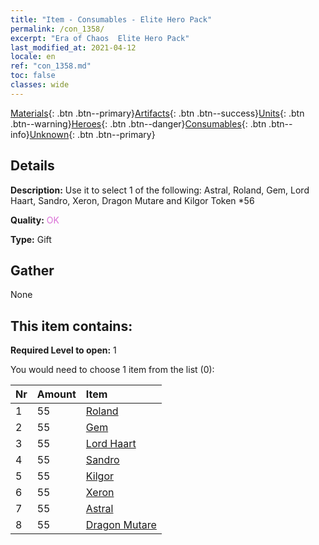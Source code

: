 ```yaml
---
title: "Item - Consumables - Elite Hero Pack"
permalink: /con_1358/
excerpt: "Era of Chaos  Elite Hero Pack"
last_modified_at: 2021-04-12
locale: en
ref: "con_1358.md"
toc: false
classes: wide
---
```

 [Materials](/Items/){: .btn .btn--primary}[Artifacts](/Items/Artifacts/){: .btn .btn--success}[Units](/Items/Units/){: .btn .btn--warning}[Heroes](/Items/Heroes/){: .btn .btn--danger}[Consumables](/Items/Consumables/){: .btn .btn--info}[Unknown](/Items/Unknown/){: .btn .btn--primary}

## Details
 **Description:** Use it to select 1 of the following: Astral, Roland, Gem, Lord Haart, Sandro, Xeron, Dragon Mutare and Kilgor Token *56

 **Quality:** <span style="color: #DA70D6">OK</span>

 **Type:** Gift

## Gather

  None

## This item contains:

 **Required Level to open:** 1

 You would need to choose 1 item from the list (0):

  | Nr | Amount |     Item    |
  |:---|:-------|:------------|
  | 1 | 55 | [Roland](/Items/her_362/) | 
  | 2 | 55 | [Gem](/Items/her_369/) | 
  | 3 | 55 | [Lord Haart](/Items/her_370/) | 
  | 4 | 55 | [Sandro](/Items/her_371/) | 
  | 5 | 55 | [Kilgor](/Items/her_374/) | 
  | 6 | 55 | [Xeron](/Items/her_383/) | 
  | 7 | 55 | [Astral](/Items/her_388/) | 
  | 8 | 55 | [Dragon Mutare](/Items/her_390/) | 

